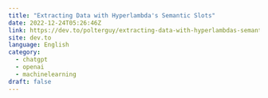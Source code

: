 ```yaml
---
title: "Extracting Data with Hyperlambda's Semantic Slots"
date: 2022-12-24T05:26:46Z
link: https://dev.to/polterguy/extracting-data-with-hyperlambdas-semantic-slots-5696?utm_medium=RSS&utm_source=news.12bit.vn
site: dev.to
language: English
category:
  - chatgpt
  - openai
  - machinelearning
draft: false
---
```

